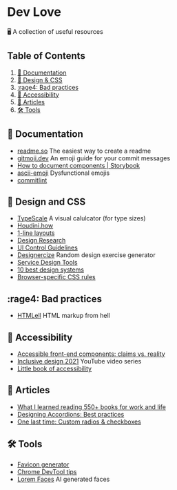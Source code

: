 # Dev Love
🖥️  A collection of useful resources

## Table of Contents
1. [:memo: Documentation](#memo-documentation)
2. [:art: Design & CSS](#art-design-and-css)
3. [:rage4: Bad practices](#rage4-bad-practices)
4. [:children_crossing: Accessibility](#children_crossing-accessibility)
5. [:newspaper: Articles](#newspaper-articles)
6. [:hammer_and_wrench: Tools](#hammer_and_wrench-tools)

## :memo: Documentation
- [readme.so](https://readme.so/) The easiest way to create a readme
- [gitmoji.dev](https://gitmoji.dev/) An emoji guide for your commit messages
- [How to document components | Storybook](https://storybook.js.org/docs/vue/writing-docs/introduction)
- [ascii-emoji](https://github.com/dysfunc/ascii-emoji) Dysfunctional emojis
- [commitlint](https://github.com/conventional-changelog/commitlint)

## :art: Design and CSS
- [TypeScale](https://type-scale.com/) A visual calulcator (for type sizes)
- [Houdini.how](https://houdini.how/)
- [1-line layouts](https://1linelayouts.glitch.me/)
- [Design Research](https://rhizomerd.substack.com/p/design-research-three-tools-for-mountaineering)
- [UI Control Guidelines](https://balsamiq.com/learn/ui-control-guidelines/)
- [Designercize](https://designercize.com/) Random design exercise generator
- [Service Design Tools](https://servicedesigntools.org/)
- [10 best design systems](https://designerup.co/blog/10-best-design-systems-and-how-to-learn-and-steal-from-them/)
- [Browser-specific CSS rules](https://browserstrangeness.bitbucket.io/css_hacks.html#safari)

## :rage4: Bad practices
- [HTMLell](https://www.htmhell.dev/) HTML markup from hell

## :children_crossing: Accessibility
- [Accessible front-end components: claims vs. reality](https://hiddedevries.nl/en/blog/2021-04-02-accessible-front-end-components-claims-vs-reality)
- [Inclusive design 2021](https://www.youtube.com/playlist?list=PLn7dsvRdQEfFoUIFxtSsp8PjHm-glki1Z) YouTube video series
- [Little book of accessibility](https://uxdesign.cc/the-little-book-of-accessibility-a9b59d82b412)

## :newspaper: Articles
- [What I learned reading 550+ books for work and life](https://www.reaktor.com/blog/what-i-learned-reading-550-books-for-work-and-life/)
- [Designing Accordions: Best practices](https://blog.prototypr.io/designing-the-accordion-best-practices-3c1bd54bf26e)
- [One last time: Custom radios & checkboxes](https://www.scottohara.me/blog/2021/09/24/custom-radio-checkbox-again.html)

## :hammer_and_wrench: Tools
- [Favicon generator](https://realfavicongenerator.net/)
- [Chrome DevTool tips](https://umaar.com/dev-tips/)
- [Lorem Faces](https://loremfaces.com/) AI generated faces
